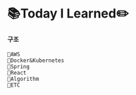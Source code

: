 # 📚Today I Learned✏️



#### 구조

```
📁AWS
📁Docker&Kubernetes
📁Spring
📁React
📁Algorithm
📁ETC
```

<br>
